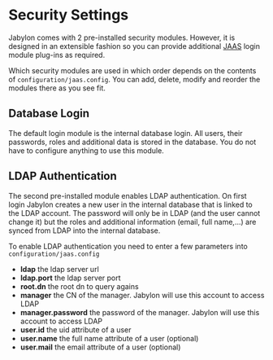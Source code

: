 
# Security Settings

Jabylon comes with 2 pre-installed security modules. However, it is designed in an extensible fashion so you can provide additional [JAAS](http://en.wikipedia.org/wiki/Java_Authentication_and_Authorization_Service) login module plug-ins as required.

Which security modules are used in which order depends on the contents of `configuration/jaas.config`. You can add, delete, modify and reorder the modules there as you see fit.


## Database Login

The default login module is the internal database login. All users, their passwords, roles and additional data is stored in the database. You do not have to configure anything to use this module. 


## LDAP Authentication

The second pre-installed module enables LDAP authentication. On first login Jabylon creates a new user in the internal database that is linked to the LDAP account. The password will only be in LDAP (and the user cannot change it) but the roles and additional information (email, full name,...) are synced from LDAP into the internal database.

To enable LDAP authentication you need to enter a few parameters into `configuration/jaas.config`

 *  **ldap** the ldap server url
 * **ldap.port** the ldap server port
 * **root.dn** the root dn to query agains
 * **manager** the CN of the manager. Jabylon will use this account to access LDAP
 * **manager.password** the password of the manager. Jabylon will use this account to access LDAP
 * **user.id** the uid attribute of a user
 * **user.name** the full name attribute of a user (optional)
 * **user.mail** the email attribute of a user (optional)
 